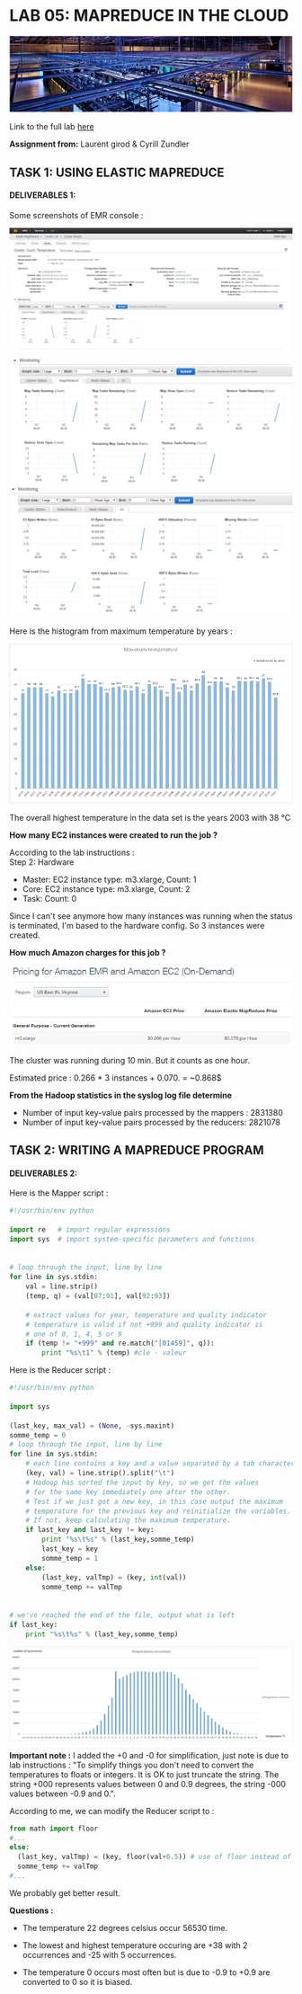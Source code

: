 # LAB 05: MAPREDUCE IN THE CLOUD

![img](img/title_img.png "logo")

Link to the full lab [here](https://cyberlearn.hes-so.ch/mod/assign/view.php?id=560666)

**Assignment from:** Laurent girod & Cyrill Zundler


## TASK 1: USING ELASTIC MAPREDUCE
#### DELIVERABLES 1:

Some screenshots of EMR console :

![mon](img/labo05_task1_2.png "monitoring")
![mon](img/labo05_task1_3.png "monitoring")
![mon](img/labo05_task1_4.png "monitoring")


Here is the histogram from maximum temperature by years :

![max_temp](img/labo05_task1_1.png "max temp")

The overall highest temperature in the data set is the years 2003 with 38 °C

**How many EC2 instances were created to run the job ?**

According to the lab instructions :   
Step 2: Hardware
+ Master: EC2 instance type: m3.xlarge, Count: 1
+ Core: EC2 instance type: m3.xlarge, Count: 2
+ Task: Count: 0

Since I can't see anymore how many instances was running when the status is terminated, I'm based to the hardware config. So 3 instances were created.

**How much Amazon charges for this job ?**

![cost](img/labo05_task1_5.png "cost")

The cluster was running during 10 min. But it counts as one hour.

Estimated price : 0.266 \* 3 instances + 0.070. = ~0.868$


**From the Hadoop statistics in the syslog log file determine**

+ Number of input key-value pairs processed by the mappers : 2831380
+ Number of input key-value pairs processed by the reducers: 2821078



## TASK 2: WRITING A MAPREDUCE PROGRAM
#### DELIVERABLES 2:


Here is the Mapper script :  
```python
#!/usr/bin/env python

import re   # import regular expressions
import sys  # import system-specific parameters and functions


# loop through the input, line by line
for line in sys.stdin:
	val = line.strip()
	(temp, q) = (val[87:91], val[92:93])

	# extract values for year, temperature and quality indicator
	# temperature is valid if not +999 and quality indicator is
	# one of 0, 1, 4, 5 or 9
	if (temp != "+999" and re.match("[01459]", q)):
		print "%s\t1" % (temp) #cle - valeur
```

Here is the Reducer script :  
```python
#!/usr/bin/env python

import sys

(last_key, max_val) = (None, -sys.maxint)
somme_temp = 0
# loop through the input, line by line
for line in sys.stdin:
	# each line contains a key and a value separated by a tab character
	(key, val) = line.strip().split("\t")
	# Hadoop has sorted the input by key, so we get the values
	# for the same key immediately one after the other.
	# Test if we just got a new key, in this case output the maximum
	# temperature for the previous key and reinitialize the variables.
	# If not, keep calculating the maximum temperature.
	if last_key and last_key != key:
		print "%s\t%s" % (last_key,somme_temp)
		last_key = key
		somme_temp = 1
	else:
		(last_key, valTmp) = (key, int(val))
		somme_temp += valTmp


# we've reached the end of the file, output what is left
if last_key:
	print "%s\t%s" % (last_key,somme_temp)
```

![count_temp](img/labo05_task2_1.png "count temp")

**Important note :** I added the +0 and -0 for simplification, just note is due to lab instructions : "To simplify things you don't need to convert the temperatures to floats or integers. It is OK to just truncate the string. The string +000 represents values between 0 and 0.9 degrees, the string -000 values between -0.9 and 0.".  

According to me, we can modify the Reducer script to :

```python
from math import floor
#...
else:
  (last_key, valTmp) = (key, floor(val+0.5)) # use of floor instead of int
  somme_temp += valTmp
#...
```

We probably get better result.

**Questions :**

+ The temperature 22 degrees celsius occur 56530 time.

+ The lowest and highest temperature occuring are +38 with 2 occurrences and -25 with 5 occurrences.

+ The temperature 0 occurs most often but is due to -0.9 to +0.9 are converted to 0 so it is biased.
